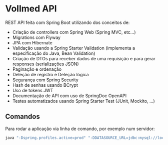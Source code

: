 # Vollmed API

REST API feita com Spring Boot utilizando dos conceitos de:
- Criação de controllers com Spring Web (Spring MVC, etc...)
- Migrations com Flyway
- JPA com Hibernate
- Validação usando a Spring Starter Validation (implementa a especificação do Java, Bean Validation)
- Criação de DTOs para receber dados de uma requisição e para gerar responses (serializações JSON)
- Paginação e ordenação
- Deleção de registro e Deleção lógica
- Segurança com Spring Security
- Hash de senhas usando BCrypt
- Uso de tokens JWT
- Documentação de API com uso de SpringDoc OpenAPI
- Testes automatizados usando Spring Starter Test (JUnit, Mockito, ...)


## Comandos

Para rodar a aplicação via linha de comando, por exemplo num servidor:
```sh
java "-Dspring.profiles.active=prod" "-DDATASOURCE_URL=jdbc:mysql://localhost/vollmed_api" "-DDATASOURCE_USERNAME=root" "-DDATASOURCE_PASSWORD=root" "-Dspring.output.ansi.enabled=ALWAYS" -jar .\target\api-0.0.1-SNAPSHOT.jar
```